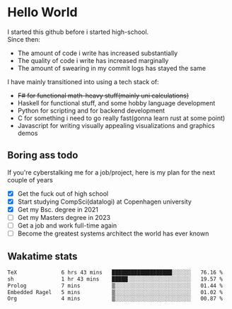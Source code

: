 # Hello World

I started this github before i started high-school.  
Since then:
- The amount of code i write has increased substantially
- The quality of code i write has increased marginally
- The amount of swearing in my commit logs has stayed the same

I have mainly transitioned into using a tech stack of:
- ~~F# for functional math-heavy stuff(mainly uni calculations)~~
- Haskell for functional stuff, and some hobby language development
- Python for scripting and for backend development
- C for something i need to go really fast(gonna learn rust at some point)
- Javascript for writing visually appealing visualizations and graphics demos

## Boring ass todo
If you're cyberstalking me for a job/project, here is my plan for the next couple of years
- [x] Get the fuck out of high school
- [x] Start studying CompSci(datalogi) at Copenhagen university
- [x] Get my Bsc. degree in 2021
- [ ] Get my Masters degree in 2023
- [ ] Get a job and work full-time again
- [ ] Become the greatest systems architect the world has ever known

## Wakatime stats
<!--START_SECTION:waka-->

```txt
TeX              6 hrs 43 mins   ███████████████████░░░░░░   76.16 %
sh               1 hr 43 mins    █████░░░░░░░░░░░░░░░░░░░░   19.57 %
Prolog           7 mins          ▒░░░░░░░░░░░░░░░░░░░░░░░░   01.44 %
Embedded Ragel   5 mins          ▒░░░░░░░░░░░░░░░░░░░░░░░░   01.02 %
Org              4 mins          ▒░░░░░░░░░░░░░░░░░░░░░░░░   00.87 %
```

<!--END_SECTION:waka-->
